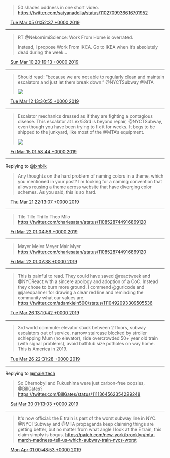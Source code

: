 > 50 shades oddness in one short video. https://twitter.com/satyanadella/status/1102709936616701952

<img src="media/tweet.ico" width="12" /> [Tue Mar 05 01:52:37 +0000 2019](https://twitter.com/maiertech/status/1102748720284778498)

----

> RT @NekomimiScience: Work From Home is overrated.
> 
> Instead, I propose Work From IKEA. Go to IKEA when it’s absolutely dead during the week…

<img src="media/tweet.ico" width="12" /> [Sun Mar 10 20:19:13 +0000 2019](https://twitter.com/maiertech/status/1104839142591074305)

----

> Should read: “because we are not able to regularly clean and maintain escalators and just let them break down.” @NYCTSubway @MTA 
> 
> ![](media/1105461169303810048-D1djEEqW0AAEbKz.jpg)

<img src="media/tweet.ico" width="12" /> [Tue Mar 12 13:30:55 +0000 2019](https://twitter.com/maiertech/status/1105461169303810048)

----

> Escalator mechanics dressed as if they are fighting a contagious disease. This escalator at Lex/53rd is beyond repair, @NYCTSubway, even though you have been trying to fix it for weeks. It begs to be shipped to the junkyard, like most of the @MTA’s equipment. 
> 
> ![](media/1106374138187386881-D1qhZrDXQAEQ3eS.jpg)

<img src="media/tweet.ico" width="12" /> [Fri Mar 15 01:58:44 +0000 2019](https://twitter.com/maiertech/status/1106374138187386881)

----

Replying to [@jxnblk](https://twitter.com/jxnblk/status/1108814225537933312)

> Any thoughts on the hard problem of naming colors in a theme, which you mentioned in your post? I’m looking for a naming convention that allows reusing a theme across website that have diverging color schemes. As you said, this is so hard.

<img src="media/tweet.ico" width="12" /> [Thu Mar 21 22:13:07 +0000 2019](https://twitter.com/maiertech/status/1108854072856244227)

----

> Tilo
> Tillo
> Thillo
> Theo
> Milo https://twitter.com/charlesatan/status/1108528744916869120

<img src="media/tweet.ico" width="12" /> [Fri Mar 22 01:04:56 +0000 2019](https://twitter.com/maiertech/status/1108897312590438401)

----

> Mayer
> Meier
> Meyer
> Mair
> Myer https://twitter.com/charlesatan/status/1108528744916869120

<img src="media/tweet.ico" width="12" /> [Fri Mar 22 01:07:38 +0000 2019](https://twitter.com/maiertech/status/1108897991153381377)

----

> This is painful to read. They could have saved @reactweek and @NYCReact with a sincere apology and adoption of a CoC. Instead they chose to burn more ground. I commend @gurlcode and @jaredpalmer for drawing a clear red line and reminding the community what our values are. https://twitter.com/adamklein500/status/1110492093309505536

<img src="media/tweet.ico" width="12" /> [Tue Mar 26 13:10:42 +0000 2019](https://twitter.com/maiertech/status/1110529511026819073)

----

> 3rd world commute: elevator stuck between 2 floors, subway escalators out of service, narrow staircase blocked by stroller schlepping Mum (no elevator), ride overcrowded 50+ year old train (with signal problems), avoid bathtub size potholes on way home. This is America in 2019.

<img src="media/tweet.ico" width="12" /> [Tue Mar 26 22:31:28 +0000 2019](https://twitter.com/maiertech/status/1110670633388650498)

----

Replying to [@maiertech](https://twitter.com/BillGates/status/1111364562354229248)

> So Chernobyl and Fukushima were just carbon-free oopsies, @BillGates? https://twitter.com/BillGates/status/1111364562354229248

<img src="media/tweet.ico" width="12" /> [Sat Mar 30 01:13:03 +0000 2019](https://twitter.com/maiertech/status/1111798459428978690)

----

> It's now official: the E train is part of the worst subway line in NYC. @NYCTSubway and @MTA propaganda keep claiming things are getting better, but no matter from what angle I look at the E train, this claim simply is bogus. https://patch.com/new-york/brooklyn/mta-march-madness-tell-us-which-subway-train-nycs-worst

<img src="media/tweet.ico" width="12" /> [Mon Apr 01 00:48:53 +0000 2019](https://twitter.com/maiertech/status/1112517152672747521)